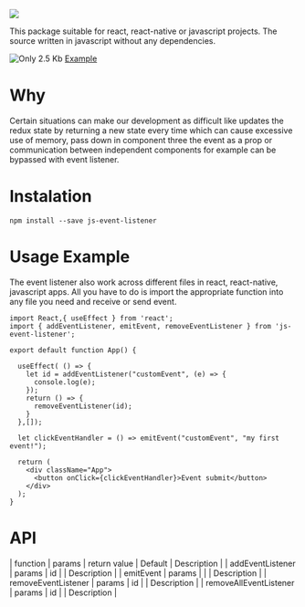 ![](https://i.ibb.co/p48WrSR/JS-EVENT-LISTENER.png)

This package suitable for react, react-native or javascript projects. The source written in javascript without any dependencies.

![Only 2.5 Kb](https://badgen.net/badge/size/2.5kb/green?icon=npm) [Example](https://codesandbox.io/s/js-event-listener-xs0lh?file=/src/App.js)



# Why

Certain situations can make our development as difficult like updates the redux state by returning a new state every time which can cause excessive use of memory, pass down in component three the event as a prop or communication between independent components for example can be bypassed with event listener.

# Instalation

```
npm install --save js-event-listener
```

# Usage Example

The event listener also work across different files in react, react-native, javascript apps. All you have to do is import the appropriate function into any file you need and receive or send event.

```
import React,{ useEffect } from 'react'; 
import { addEventListener, emitEvent, removeEventListener } from 'js-event-listener';

export default function App() {

  useEffect( () => {
    let id = addEventListener("customEvent", (e) => {
      console.log(e);
    });
    return () => {
      removeEventListener(id);
    }
  },[]);

  let clickEventHandler = () => emitEvent("customEvent", "my first event!");

  return (
    <div className="App">
      <button onClick={clickEventHandler}>Event submit</button>
    </div>
  );
}
```


# API

| function | params | return value | Default | Description | 
| addEventListener | params | id |  | Description | 
| emitEvent | params |  |  | Description | 
| removeEventListener | params | id |  | Description | 
| removeAllEventListener | params | id |  | Description | 

